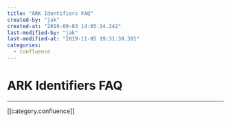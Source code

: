 ```yaml
---
title: "ARK Identifiers FAQ"
created-by: "jak"
created-at: "2019-09-03 14:05:24.242"
last-modified-by: "jak"
last-modified-at: "2019-11-05 19:31:30.301"
categories:
  - confluence
---
```


# ARK Identifiers FAQ


---

[[category.confluence]]
